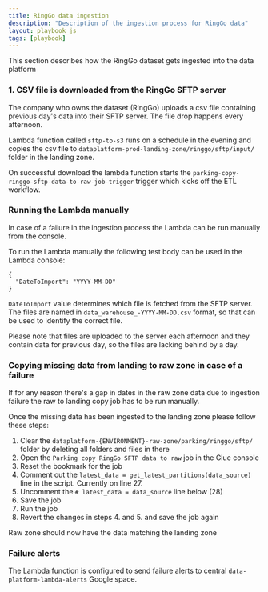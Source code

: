```yaml
---
title: RingGo data ingestion
description: "Description of the ingestion process for RingGo data"
layout: playbook_js
tags: [playbook]
---
```


This section describes how the RingGo dataset gets ingested into the data platform

### 1. CSV file is downloaded from the RingGo SFTP server

The company who owns the dataset (RingGo) uploads a csv file containing previous day's data into their SFTP server. The file drop happens every afternoon.

Lambda function called `sftp-to-s3` runs on a schedule in the evening and copies the csv file to `dataplatform-prod-landing-zone/ringgo/sftp/input/` folder in the landing zone.  

On successful download the lambda function starts the `parking-copy-ringgo-sftp-data-to-raw-job-trigger` trigger which kicks off the ETL workflow.

### Running the Lambda manually

In case of a failure in the ingestion process the Lambda can be run manually from the console. 

To run the Lambda manually the following test body can be used in the Lambda console:

```
{
  "DateToImport": "YYYY-MM-DD"
}
```

`DateToImport` value determines which file is fetched from the SFTP server. The files are named in `data_warehouse_-YYYY-MM-DD.csv` format, so that can be used to identify the correct file.

Please note that files are uploaded to the server each afternoon and they contain data for previous day, so the files are lacking behind by a day.

### Copying missing data from landing to raw zone in case of a failure

If for any reason there's a gap in dates in the raw zone data due to ingestion failure the raw to landing copy job has to be run manually.

Once the missing data has been ingested to the landing zone please follow these steps:

1. Clear the `dataplatform-{ENVIRONMENT}-raw-zone/parking/ringgo/sftp/` folder by deleting all folders and files in there
2. Open the `Parking copy RingGo SFTP data to raw` job in the Glue console
3. Reset the bookmark for the job
4. Comment out the `latest_data = get_latest_partitions(data_source)` line in the script. Currently on line 27.
5. Uncomment the `# latest_data = data_source` line below (28)
6. Save the job
7. Run the job
8. Revert the changes in steps 4. and 5. and save the job again

Raw zone should now have the data matching the landing zone 

### Failure alerts

The Lambda function is configured to send failure alerts to central `data-platform-lambda-alerts` Google space.
